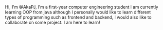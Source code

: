 Hi, I'm @AkaPJ, I'm a first-year computer engineering student
I am currently learning OOP from java although I personally
would like to learn different types of programming such as
frontend and backend, I would also like to collaborate on some project.
 I am here to learn! 

<!---
AkaPJ/AkaPJ is a ✨ special ✨ repository because its `README.md` (this file) appears on your GitHub profile.
You can click the Preview link to take a look at your changes.
--->
